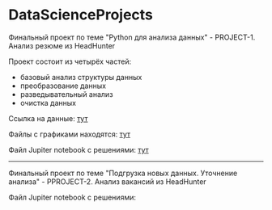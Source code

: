 # DataScienceProjects

Финальный проект по теме "Python для анализа данных" - PROJECT-1. Анализ резюме из HeadHunter

Проект состоит из четырёх частей:
+ базовый анализ структуры данных
+ преобразование данных
+ разведывательный анализ
+ очистка данных

Ссылка на данные: [тут](https://drive.google.com/file/d/1z5vLEo_40Et6NT5rcpkZ19WjYyy5-gNi/view?usp=sharing "Google drive") 

Файлы с графиками находятся: [тут](https://github.com/enthropie/DataScienceProjects/tree/master/plotly "Git Hub") 



Файл Jupiter notebook с решениями: [тут](https://github.com/enthropie/DataScienceProjects/blob/master/Project-1.%20HH.%20Sokolova%20Elena.ipynb "ipynb файл")

----------------------------

Финальный проект по теме "Подгрузка новых данных. Уточнение анализа" - PPROJECT-2. Анализ вакансий из HeadHunter

Файл Jupiter notebook с решениями:                                             
                      
